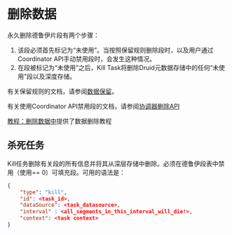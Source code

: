 # 删除数据

永久删除德鲁伊片段有两个步骤：

1. 该段必须首先标记为“未使用”。当按照保留规则删除段时，以及用户通过Coordinator API手动禁用段时，会发生这种情况。
2. 在段被标记为“未使用”之后，Kill Task将删除Druid元数据存储中的任何“未使用”段以及深度存储。

有关保留规则的文档，请参阅[数据保留](http://druid.io/docs/0.12.3/operations/rule-configuration.html)。

有关使用Coordinator API禁用段的文档，请参阅[协调器删除API](http://druid.io/docs/0.12.3/operations/api-reference.html#coordinator-delete)

[教程：删除数据中](http://druid.io/docs/0.12.3/tutorials/tutorial-delete-data.html)提供了数据删除教程

## 杀死任务

Kill任务删除有关段的所有信息并将其从深层存储中删除。必须在德鲁伊段表中禁用（使用== 0）可填充段。可用的语法是：

```json
{
    "type": "kill",
    "id": <task_id>,
    "dataSource": <task_datasource>,
    "interval" : <all_segments_in_this_interval_will_die!>,
    "context": <task context>
}
```